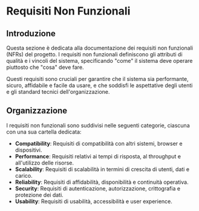 # Requisiti Non Funzionali

## Introduzione

Questa sezione è dedicata alla documentazione dei requisiti non funzionali (NFRs) del progetto. I requisiti non funzionali definiscono gli attributi di qualità e i vincoli del sistema, specificando "come" il sistema deve operare piuttosto che "cosa" deve fare.

Questi requisiti sono cruciali per garantire che il sistema sia performante, sicuro, affidabile e facile da usare, e che soddisfi le aspettative degli utenti e gli standard tecnici dell'organizzazione.

## Organizzazione

I requisiti non funzionali sono suddivisi nelle seguenti categorie, ciascuna con una sua cartella dedicata:

- **Compatibility**: Requisiti di compatibilità con altri sistemi, browser e dispositivi.
- **Performance**: Requisiti relativi ai tempi di risposta, al throughput e all'utilizzo delle risorse.
- **Scalability**: Requisiti di scalabilità in termini di crescita di utenti, dati e carico.
- **Reliability**: Requisiti di affidabilità, disponibilità e continuità operativa.
- **Security**: Requisiti di autenticazione, autorizzazione, crittografia e protezione dei dati.
- **Usability**: Requisiti di usabilità, accessibilità e user experience.
